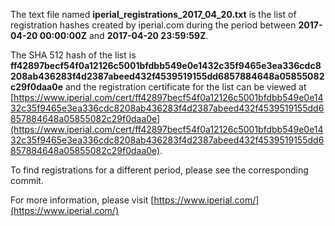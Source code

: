 The text file named **iperial_registrations_2017_04_20.txt** is the list of registration hashes created by iperial.com during the period between **2017-04-20 00:00:00Z** and **2017-04-20 23:59:59Z**.

The SHA 512 hash of the list is **ff42897becf54f0a12126c5001bfdbb549e0e1432c35f9465e3ea336cdc8208ab436283f4d2387abeed432f4539519155dd6857884648a05855082c29f0daa0e** and the registration certificate for the list can be viewed at [https://www.iperial.com/cert/ff42897becf54f0a12126c5001bfdbb549e0e1432c35f9465e3ea336cdc8208ab436283f4d2387abeed432f4539519155dd6857884648a05855082c29f0daa0e](https://www.iperial.com/cert/ff42897becf54f0a12126c5001bfdbb549e0e1432c35f9465e3ea336cdc8208ab436283f4d2387abeed432f4539519155dd6857884648a05855082c29f0daa0e).

To find registrations for a different period, please see the corresponding commit.

For more information, please visit [https://www.iperial.com/](https://www.iperial.com/)
